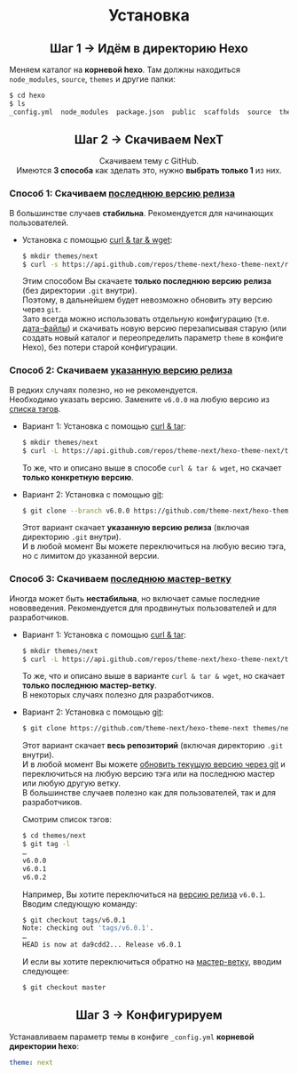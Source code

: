 <h1 align="center">Установка</h1>

<h2 align="center">Шаг 1 &rarr; Идём в директорию Hexo</h2>

Меняем каталог на **корневой hexo**. Там должны находиться `node_modules`, `source`, `themes` и другие папки:

```sh
$ cd hexo
$ ls
_config.yml  node_modules  package.json  public  scaffolds  source  themes
```

<h2 align="center">Шаг 2 &rarr; Скачиваем NexT</h2>

<p align="center">Скачиваем тему с GitHub.<br>
Имеются <b>3 способа</b> как зделать это, нужно <b>выбрать только 1</b> из них.</p>

### Способ 1: Скачиваем [последнюю версию релиза][releases-latest-url]

В большинстве случаев **стабильна**. Рекомендуется для начинающих пользователей.

- Установка с помощью [curl & tar & wget][curl-tar-wget-url]:

  ```sh
  $ mkdir themes/next
  $ curl -s https://api.github.com/repos/theme-next/hexo-theme-next/releases/latest | grep tarball_url | cut -d '"' -f 4 | wget -i - -O- | tar -zx -C themes/next --strip-components=1
  ```

  Этим способом Вы скачаете **только последнюю версию релиза** (без директории `.git` внутри).\
  Поэтому, в дальнейшем будет невозможно обновить эту версию через `git`.\
  Зато всегда можно использовать отдельную конфигурацию (т.е. [дата-файлы][docs-data-files-url]) и скачивать новую версию перезаписывая старую (или создать новый каталог и переопределить параметр `theme` в конфиге Hexo), без потери старой конфигурации.

### Способ 2: Скачиваем [указанную версию релиза][releases-url]

В редких случаях полезно, но не рекомендуется.\
 Необходимо указать версию. Замените `v6.0.0` на любую версию из [списка тэгов][tags-url].

- Вариант 1: Установка с помощью [curl & tar][curl-tar-url]:

  ```sh
  $ mkdir themes/next
  $ curl -L https://api.github.com/repos/theme-next/hexo-theme-next/tarball/v6.0.0 | tar -zxv -C themes/next --strip-components=1
  ```

  То же, что и описано выше в способе `curl & tar & wget`, но скачает **только конкретную версию**.

- Вариант 2: Установка с помощью [git][git-url]:

  ```sh
  $ git clone --branch v6.0.0 https://github.com/theme-next/hexo-theme-next themes/next
  ```

  Этот вариант скачает **указанную версию релиза** (включая директорию `.git` внутри).\
  И в любой момент Вы можете переключиться на любую весию тэга, но с лимитом до указанной версии.

### Способ 3: Скачиваем [последнюю мастер-ветку][download-latest-url]

Иногда может быть **нестабильна**, но включает самые последние нововведения. Рекомендуется для продвинутых пользователей и для разработчиков.

- Вариант 1: Установка с помощью [curl & tar][curl-tar-url]:

  ```sh
  $ mkdir themes/next
  $ curl -L https://api.github.com/repos/theme-next/hexo-theme-next/tarball | tar -zxv -C themes/next --strip-components=1
  ```

  То же, что и описано выше в варианте `curl & tar & wget`, но скачает **только последнюю мастер-ветку**.\
  В некоторых случаях полезно для разработчиков.

- Вариант 2: Установка с помощью [git][git-url]:

  ```sh
  $ git clone https://github.com/theme-next/hexo-theme-next themes/next
  ```

  Этот вариант скачает **весь репозиторий** (включая директорию `.git` внутри).\
  И в любой момент Вы можете [обновить текущую версию через git][update-with-git-url] и переключиться на любую версию тэга или на последнюю мастер или любую другую ветку.\
  В большинстве случаев полезно как для пользователей, так и для разработчиков.

  Смотрим список тэгов:

  ```sh
  $ cd themes/next
  $ git tag -l
  …
  v6.0.0
  v6.0.1
  v6.0.2
  ```

  Например, Вы хотите переключиться на [версию релиза][tags-url] `v6.0.1`. Вводим следующую команду:

  ```sh
  $ git checkout tags/v6.0.1
  Note: checking out 'tags/v6.0.1'.
  …
  HEAD is now at da9cdd2... Release v6.0.1
  ```

  И если вы хотите переключиться обратно на [мастер-ветку][commits-url], вводим следующее:

  ```sh
  $ git checkout master
  ```

<h2 align="center">Шаг 3 &rarr; Конфигурируем</h2>

Устанавливаем параметр темы в конфиге `_config.yml` **корневой директории hexo**:

```yml
theme: next
```

[download-latest-url]: https://github.com/theme-next/hexo-theme-next/archive/master.zip
[releases-latest-url]: https://github.com/theme-next/hexo-theme-next/releases/latest
[releases-url]: https://github.com/theme-next/hexo-theme-next/releases
[tags-url]: https://github.com/theme-next/hexo-theme-next/tags
[commits-url]: https://github.com/theme-next/hexo-theme-next/commits/master
[git-url]: http://lmgtfy.com/?q=linux+git+install
[curl-tar-url]: http://lmgtfy.com/?q=linux+curl+tar+install
[curl-tar-wget-url]: http://lmgtfy.com/?q=linux+curl+tar+wget+install
[update-with-git-url]: https://github.com/theme-next/hexo-theme-next/blob/master/docs/ru/README.md#%D0%A3%D1%81%D1%82%D0%B0%D0%BD%D0%BE%D0%B2%D0%BA%D0%B0
[docs-data-files-url]: https://github.com/theme-next/hexo-theme-next/blob/master/docs/ru/DATA-FILES.md
